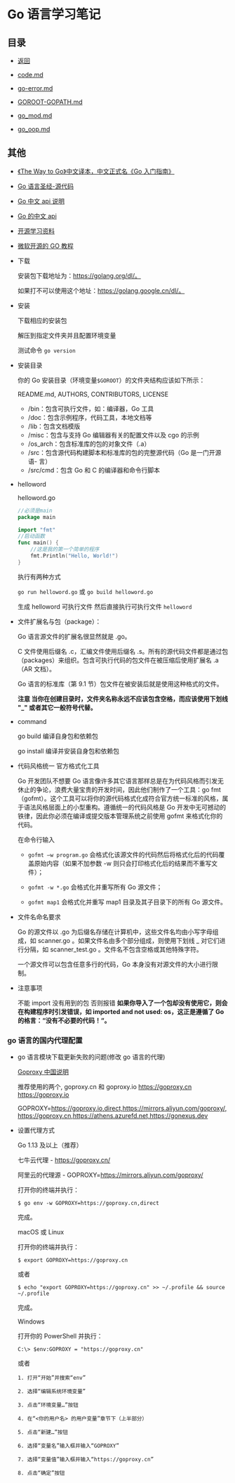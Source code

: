 # Go 语言学习笔记

## 目录

- [返回](../README.md)

- [code.md](./code.md)

- [go-error.md](./go-error.md)

- [GOROOT-GOPATH.md](./GOROOT-GOPATH.md)

- [go_mod.md](./go_mod.md)

- [go_oop.md](./go_oop.md)

## 其他

- [《The Way to Go》中文译本，中文正式名《Go 入门指南》](https://github.com/unknwon/the-way-to-go_ZH_CN)

- [Go 语言圣经-源代码](https://github.com/adonovan/gopl.io/)

- [Go 中文 api 说明](https://go-zh.org/doc/)

- [Go 的中文 api](https://studygolang.com/pkgdoc)

- [开源学习资料](https://github.com/yangwenmai/learning-golang)

- [微软开源的 GO 教程](https://docs.microsoft.com/zh-cn/learn/paths/go-first-steps/)

- 下载

  安装包下载地址为：https://golang.org/dl/。

  如果打不可以使用这个地址：https://golang.google.cn/dl/。

- 安装

  下载相应的安装包

  解压到指定文件夹并且配置环境变量

  测试命令 `go version`

- 安装目录

  你的 Go 安装目录（环境变量`$GOROOT`）的文件夹结构应该如下所示：

  README.md, AUTHORS, CONTRIBUTORS, LICENSE

  - /bin：包含可执行文件，如：编译器，Go 工具
  - /doc：包含示例程序，代码工具，本地文档等
  - /lib：包含文档模版
  - /misc：包含与支持 Go 编辑器有关的配置文件以及 cgo 的示例
  - /os_arch：包含标准库的包的对象文件（.a）
  - /src：包含源代码构建脚本和标准库的包的完整源代码（Go 是一门开源语- 言）
  - /src/cmd：包含 Go 和 C 的编译器和命令行脚本

- helloword

  helloword.go

  ```go
  //必须是main
  package main

  import "fmt"
  //启动函数
  func main() {
      //这是我的第一个简单的程序
      fmt.Println("Hello, World!")
  }
  ```

  执行有两种方式

  `go run helloword.go` 或 `go build helloword.go`

  生成 helloword 可执行文件 然后直接执行可执行文件 `helloword`

- 文件扩展名与包（package）：

  Go 语言源文件的扩展名很显然就是 .go。

  C 文件使用后缀名 .c，汇编文件使用后缀名 .s。所有的源代码文件都是通过包（packages）来组织。包含可执行代码的包文件在被压缩后使用扩展名 .a（AR 文档）。

  Go 语言的标准库（第 9.1 节）包文件在被安装后就是使用这种格式的文件。

  **注意 当你在创建目录时，文件夹名称永远不应该包含空格，而应该使用下划线 "\_" 或者其它一般符号代替。**

- command

  go build 编译自身包和依赖包

  go install 编译并安装自身包和依赖包

- 代码风格统一 官方格式化工具

  Go 开发团队不想要 Go 语言像许多其它语言那样总是在为代码风格而引发无休止的争论，浪费大量宝贵的开发时间，因此他们制作了一个工具：go fmt（gofmt）。这个工具可以将你的源代码格式化成符合官方统一标准的风格，属于语法风格层面上的小型重构。遵循统一的代码风格是 Go 开发中无可撼动的铁律，因此你必须在编译或提交版本管理系统之前使用 gofmt 来格式化你的代码。

  在命令行输入

  - `gofmt –w program.go` 会格式化该源文件的代码然后将格式化后的代码覆盖原始内容（如果不加参数 -w 则只会打印格式化后的结果而不重写文件）；

  - `gofmt -w *.go` 会格式化并重写所有 Go 源文件；

  - `gofmt map1` 会格式化并重写 map1 目录及其子目录下的所有 Go 源文件。

- 文件名命名要求

  Go 的源文件以 .go 为后缀名存储在计算机中，这些文件名均由小写字母组成，如 scanner.go 。如果文件名由多个部分组成，则使用下划线 \_ 对它们进行分隔，如 scanner_test.go 。文件名不包含空格或其他特殊字符。

  一个源文件可以包含任意多行的代码，Go 本身没有对源文件的大小进行限制。

- 注意事项

  不能 import 没有用到的包 否则报错 **如果你导入了一个包却没有使用它，则会在构建程序时引发错误，如 imported and not used: os，这正是遵循了 Go 的格言：“没有不必要的代码！“。**

### go 语言的国内代理配置

- go 语言模块下载更新失败的问题(修改 go 语言的代理)

  [Goproxy 中国说明](https://github.com/goproxy/goproxy.cn/blob/master/README.zh-CN.md)

  推荐使用的两个, goproxy.cn 和 goproxy.io https://goproxy.cn https://goproxy.io

  GOPROXY=https://goproxy.io,direct,https://mirrors.aliyun.com/goproxy/,https://goproxy.cn,https://athens.azurefd.net,https://gonexus.dev

- 设置代理方式

  Go 1.13 及以上（推荐）

  七牛云代理 - https://goproxy.cn/

  阿里云的代理源 - GOPROXY=https://mirrors.aliyun.com/goproxy/

  打开你的终端并执行：

  `$ go env -w GOPROXY=https://goproxy.cn,direct`

  完成。

  macOS 或 Linux

  打开你的终端并执行：

  `$ export GOPROXY=https://goproxy.cn`

  或者

  `$ echo "export GOPROXY=https://goproxy.cn" >> ~/.profile && source ~/.profile`

  完成。

  Windows

  打开你的 PowerShell 并执行：

  `C:\> $env:GOPROXY = "https://goproxy.cn"`

  或者

  ```
  1. 打开“开始”并搜索“env”

  2. 选择“编辑系统环境变量”

  3. 点击“环境变量…”按钮

  4. 在“<你的用户名> 的用户变量”章节下（上半部分）

  5. 点击“新建…”按钮

  6. 选择“变量名”输入框并输入“GOPROXY”

  7. 选择“变量值”输入框并输入“https://goproxy.cn”

  8. 点击“确定”按钮

  ```
